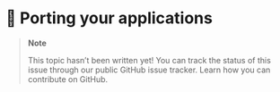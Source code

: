 # 🔧 Porting your applications

> **Note**
> 
> This topic hasn’t been written yet! You can track the status of this issue through our public GitHub issue tracker. Learn how you can contribute on GitHub.
